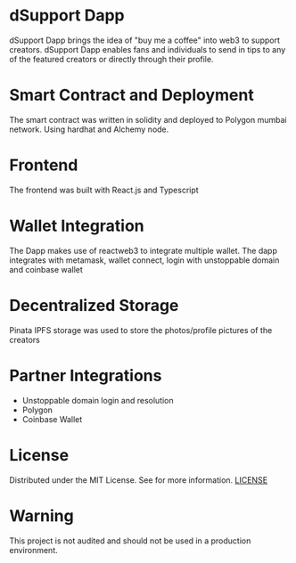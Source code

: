 # dSupport Dapp
dSupport Dapp brings the idea of "buy me a coffee"  into web3 to support creators. dSupport Dapp enables fans and individuals to send in tips to any of the featured creators or directly through their profile.

# Smart Contract and Deployment
The smart contract was written in solidity and deployed to Polygon mumbai network. Using hardhat and Alchemy node.

# Frontend
The frontend was built with React.js and Typescript

# Wallet Integration
The Dapp makes use of reactweb3 to integrate multiple wallet. The dapp integrates with metamask, wallet connect, login with unstoppable domain and coinbase wallet

# Decentralized Storage
Pinata IPFS storage was used to store the photos/profile pictures of the creators

# Partner Integrations
- Unstoppable domain login and resolution
- Polygon
- Coinbase Wallet

# License
Distributed under the MIT License. See for more information. [LICENSE]()

# Warning
This project is not audited and should not be used in a production environment.
